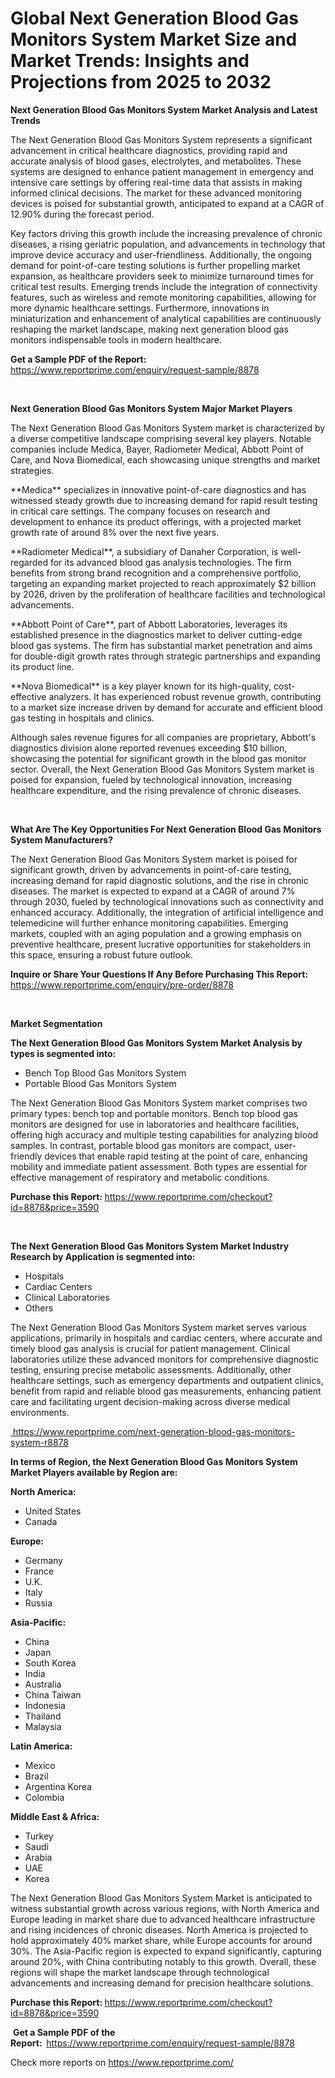 <p><h1>Global Next Generation Blood Gas Monitors System Market Size and Market Trends: Insights and Projections from 2025 to 2032</h1></p><p><strong>Next Generation Blood Gas Monitors System Market Analysis and Latest Trends</strong></p>
<p><p>The Next Generation Blood Gas Monitors System represents a significant advancement in critical healthcare diagnostics, providing rapid and accurate analysis of blood gases, electrolytes, and metabolites. These systems are designed to enhance patient management in emergency and intensive care settings by offering real-time data that assists in making informed clinical decisions. The market for these advanced monitoring devices is poised for substantial growth, anticipated to expand at a CAGR of 12.90% during the forecast period. </p><p>Key factors driving this growth include the increasing prevalence of chronic diseases, a rising geriatric population, and advancements in technology that improve device accuracy and user-friendliness. Additionally, the ongoing demand for point-of-care testing solutions is further propelling market expansion, as healthcare providers seek to minimize turnaround times for critical test results. Emerging trends include the integration of connectivity features, such as wireless and remote monitoring capabilities, allowing for more dynamic healthcare settings. Furthermore, innovations in miniaturization and enhancement of analytical capabilities are continuously reshaping the market landscape, making next generation blood gas monitors indispensable tools in modern healthcare.</p></p>
<p><strong>Get a Sample PDF of the Report:&nbsp;</strong> <a href="https://www.reportprime.com/enquiry/request-sample/8878?utm_campaign=2002&utm_medium=2&utm_source=Github&utm_content=ia&utm_term=20032025&utm_id=next-generation-blood-gas-monitors-system">https://www.reportprime.com/enquiry/request-sample/8878</a></p>
<p>&nbsp;</p>
<p><strong>Next Generation Blood Gas Monitors System Major Market Players</strong></p>
<p><p>The Next Generation Blood Gas Monitors System market is characterized by a diverse competitive landscape comprising several key players. Notable companies include Medica, Bayer, Radiometer Medical, Abbott Point of Care, and Nova Biomedical, each showcasing unique strengths and market strategies.</p><p>**Medica** specializes in innovative point-of-care diagnostics and has witnessed steady growth due to increasing demand for rapid result testing in critical care settings. The company focuses on research and development to enhance its product offerings, with a projected market growth rate of around 8% over the next five years.</p><p>**Radiometer Medical**, a subsidiary of Danaher Corporation, is well-regarded for its advanced blood gas analysis technologies. The firm benefits from strong brand recognition and a comprehensive portfolio, targeting an expanding market projected to reach approximately $2 billion by 2026, driven by the proliferation of healthcare facilities and technological advancements.</p><p>**Abbott Point of Care**, part of Abbott Laboratories, leverages its established presence in the diagnostics market to deliver cutting-edge blood gas systems. The firm has substantial market penetration and aims for double-digit growth rates through strategic partnerships and expanding its product line.</p><p>**Nova Biomedical** is a key player known for its high-quality, cost-effective analyzers. It has experienced robust revenue growth, contributing to a market size increase driven by demand for accurate and efficient blood gas testing in hospitals and clinics.</p><p>Although sales revenue figures for all companies are proprietary, Abbott's diagnostics division alone reported revenues exceeding $10 billion, showcasing the potential for significant growth in the blood gas monitor sector. Overall, the Next Generation Blood Gas Monitors System market is poised for expansion, fueled by technological innovation, increasing healthcare expenditure, and the rising prevalence of chronic diseases.</p></p>
<p>&nbsp;</p>
<p><strong>What Are The Key Opportunities For Next Generation Blood Gas Monitors System Manufacturers?</strong></p>
<p><p>The Next Generation Blood Gas Monitors System market is poised for significant growth, driven by advancements in point-of-care testing, increasing demand for rapid diagnostic solutions, and the rise in chronic diseases. The market is expected to expand at a CAGR of around 7% through 2030, fueled by technological innovations such as connectivity and enhanced accuracy. Additionally, the integration of artificial intelligence and telemedicine will further enhance monitoring capabilities. Emerging markets, coupled with an aging population and a growing emphasis on preventive healthcare, present lucrative opportunities for stakeholders in this space, ensuring a robust future outlook.</p></p>
<p><strong>Inquire or Share Your Questions If Any Before Purchasing This Report:</strong> <a href="https://www.reportprime.com/enquiry/pre-order/8878?utm_campaign=2002&utm_medium=2&utm_source=Github&utm_content=ia&utm_term=20032025&utm_id=next-generation-blood-gas-monitors-system">https://www.reportprime.com/enquiry/pre-order/8878</a></p>
<p>&nbsp;</p>
<p><strong>Market Segmentation</strong></p>
<p><strong>The Next Generation Blood Gas Monitors System Market Analysis by types is segmented into:</strong></p>
<p><ul><li>Bench Top Blood Gas Monitors System</li><li>Portable Blood Gas Monitors System</li></ul></p>
<p><p>The Next Generation Blood Gas Monitors System market comprises two primary types: bench top and portable monitors. Bench top blood gas monitors are designed for use in laboratories and healthcare facilities, offering high accuracy and multiple testing capabilities for analyzing blood samples. In contrast, portable blood gas monitors are compact, user-friendly devices that enable rapid testing at the point of care, enhancing mobility and immediate patient assessment. Both types are essential for effective management of respiratory and metabolic conditions.</p></p>
<p><strong>Purchase this Report:&nbsp;</strong><a href="https://www.reportprime.com/checkout?id=8878&price=3590&utm_campaign=2002&utm_medium=2&utm_source=Github&utm_content=ia&utm_term=20032025&utm_id=next-generation-blood-gas-monitors-system">https://www.reportprime.com/checkout?id=8878&price=3590</a></p>
<p>&nbsp;</p>
<p><strong>The Next Generation Blood Gas Monitors System Market Industry Research by Application is segmented into:</strong></p>
<p><ul><li>Hospitals</li><li>Cardiac Centers</li><li>Clinical Laboratories</li><li>Others</li></ul></p>
<p><p>The Next Generation Blood Gas Monitors System market serves various applications, primarily in hospitals and cardiac centers, where accurate and timely blood gas analysis is crucial for patient management. Clinical laboratories utilize these advanced monitors for comprehensive diagnostic testing, ensuring precise metabolic assessments. Additionally, other healthcare settings, such as emergency departments and outpatient clinics, benefit from rapid and reliable blood gas measurements, enhancing patient care and facilitating urgent decision-making across diverse medical environments.</p></p>
<p><a href="https://www.reportprime.com/next-generation-blood-gas-monitors-system-r8878?utm_campaign=2002&utm_medium=2&utm_source=Github&utm_content=ia&utm_term=20032025&utm_id=next-generation-blood-gas-monitors-system">&nbsp;https://www.reportprime.com/next-generation-blood-gas-monitors-system-r8878</a></p>
<p><strong>In terms of Region, the Next Generation Blood Gas Monitors System Market Players available by Region are:</strong></p>
<p>
    <p> <strong> North America: </strong>
        <ul>
            <li>United States</li>
            <li>Canada</li>
        </ul>
        </p> 
    <p> <strong> Europe: </strong>
        <ul>
            <li>Germany</li>
            <li>France</li>
            <li>U.K.</li>
            <li>Italy</li>
            <li>Russia</li>
        </ul>
        </p> 
    <p> <strong> Asia-Pacific: </strong>
        <ul>
            <li>China</li>
            <li>Japan</li>
            <li>South Korea</li>
            <li>India</li>
            <li>Australia</li>
            <li>China Taiwan</li>
            <li>Indonesia</li>
            <li>Thailand</li>
            <li>Malaysia</li>
        </ul>
        </p> 
    <p> <strong> Latin America: </strong>
        <ul>
            <li>Mexico</li>
            <li>Brazil</li>
            <li>Argentina Korea</li>
            <li>Colombia</li>
        </ul>
        </p> 
    <p> <strong> Middle East & Africa: </strong>
        <ul>
            <li>Turkey</li>
            <li>Saudi</li>
            <li>Arabia</li>
            <li>UAE</li>
            <li>Korea</li>
        </ul>
    </p>
    </p>
<p><p>The Next Generation Blood Gas Monitors System Market is anticipated to witness substantial growth across various regions, with North America and Europe leading in market share due to advanced healthcare infrastructure and rising incidences of chronic diseases. North America is projected to hold approximately 40% market share, while Europe accounts for around 30%. The Asia-Pacific region is expected to expand significantly, capturing around 20%, with China contributing notably to this growth. Overall, these regions will shape the market landscape through technological advancements and increasing demand for precision healthcare solutions.</p></p>
<p><strong>Purchase this Report: </strong><a href="https://www.reportprime.com/checkout?id=8878&price=3590&utm_campaign=2002&utm_medium=2&utm_source=Github&utm_content=ia&utm_term=20032025&utm_id=next-generation-blood-gas-monitors-system">https://www.reportprime.com/checkout?id=8878&price=3590</a></p>
<p>&nbsp;<strong>Get a Sample PDF of the Report:&nbsp;&nbsp;</strong><a href="https://www.reportprime.com/enquiry/request-sample/8878?utm_campaign=2002&utm_medium=2&utm_source=Github&utm_content=ia&utm_term=20032025&utm_id=next-generation-blood-gas-monitors-system">https://www.reportprime.com/enquiry/request-sample/8878</a></p>
<p><strong></strong></p>
<p>Check more reports on <a href="https://www.reportprime.com/?utm_campaign=2002&utm_medium=2&utm_source=Github&utm_content=ia&utm_term=20032025&utm_id=next-generation-blood-gas-monitors-system">https://www.reportprime.com/</a></p>